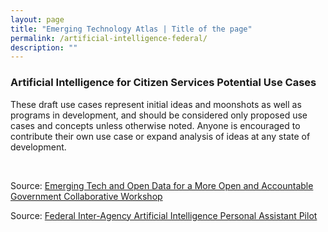 ```yaml
---
layout: page
title: "Emerging Technology Atlas | Title of the page"
permalink: /artificial-intelligence-federal/
description: ""
---
```


### Artificial Intelligence for Citizen Services Potential Use Cases

<p>These draft use cases represent initial ideas and moonshots as well as programs in development, and should be considered only proposed use cases and concepts unless otherwise noted. Anyone is encouraged to contribute their own use case or expand analysis of ideas at any state of development. </p>

<p> <br> </p>

<p>Source: <a href="/emerging-technology-atlas/workshop/"><span>Emerging Tech and Open Data for a More Open and Accountable Government Collaborative Workshop</span></a></p>

<p>Source: <a href="https://github.com/GSA/AI-Assistant-Pilot/wiki/Participating-Concepts"><span>Federal Inter-Agency Artificial Intelligence Personal Assistant Pilot</span></a></p>
